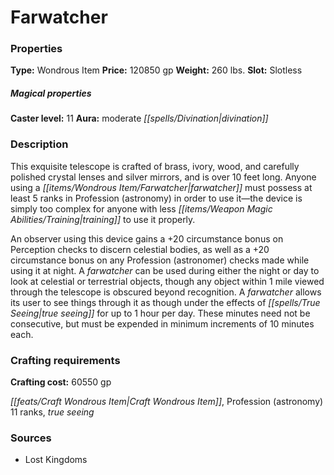 ﻿---
Title: "Farwatcher"
Type: "Wondrous Item"
Price: "120850 gp"
Weight: "260 lbs."
Slot: "Slotless"
Caster level: "11"
Aura: "moderate divination"
Description: |
  "This exquisite telescope is crafted of brass, ivory, wood, and carefully polished crystal lenses and silver mirrors, and is over 10 feet long. Anyone using a _farwatcher_ must possess at least 5 ranks in Profession (astronomy) in order to use it—the device is simply too complex for anyone with less training to use it properly.
  An observer using this device gains a +20 circumstance bonus on Perception checks to discern celestial bodies, as well as a +20 circumstance bonus on any Profession (astronomer) checks made while using it at night. A _farwatcher_ can be used during either the night or day to look at celestial or terrestrial objects, though any object within 1 mile viewed through the telescope is obscured beyond recognition. A _farwatcher_ allows its user to see things through it as though under the effects of _true seeing_ for up to 1 hour per day. These minutes need not be consecutive, but must be expended in minimum increments of 10 minutes each."
Crafting cost: "60550 gp"
Sources: "['Lost Kingdoms']"
---

# Farwatcher

### Properties

**Type:** Wondrous Item **Price:** 120850 gp **Weight:** 260 lbs. **Slot:** Slotless

##### Magical properties

**Caster level:** 11 **Aura:** moderate _[[spells/Divination|divination]]_

### Description

This exquisite telescope is crafted of brass, ivory, wood, and carefully polished crystal lenses and silver mirrors, and is over 10 feet long. Anyone using a _[[items/Wondrous Item/Farwatcher|farwatcher]]_ must possess at least 5 ranks in Profession (astronomy) in order to use it—the device is simply too complex for anyone with less _[[items/Weapon Magic Abilities/Training|training]]_ to use it properly.

An observer using this device gains a +20 circumstance bonus on Perception checks to discern celestial bodies, as well as a +20 circumstance bonus on any Profession (astronomer) checks made while using it at night. A _farwatcher_ can be used during either the night or day to look at celestial or terrestrial objects, though any object within 1 mile viewed through the telescope is obscured beyond recognition. A _farwatcher_ allows its user to see things through it as though under the effects of _[[spells/True Seeing|true seeing]]_ for up to 1 hour per day. These minutes need not be consecutive, but must be expended in minimum increments of 10 minutes each.

### Crafting requirements

**Crafting cost:** 60550 gp

_[[feats/Craft Wondrous Item|Craft Wondrous Item]]_, Profession (astronomy) 11 ranks, _true seeing_

### Sources

* Lost Kingdoms